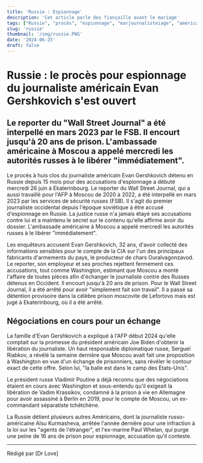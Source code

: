 ```yaml
---
title: 'Russie : Espionnage'
description: 'Cet article parle des fiançaille avant le mariage'
tags: ["Russie", "procès", "espionnage", "marjournalisteiage", "américain"]
slug: 'russie'
thumbnail: '/img/russie.PNG'
date: '2024-06-25'
draft: false
---
```


# Russie : le procès pour espionnage du journaliste américain Evan Gershkovich s'est ouvert

## Le reporter du "Wall Street Journal" a été interpellé en mars 2023 par le FSB. Il encourt jusqu'à 20 ans de prison. L'ambassade américaine à Moscou a appelé mercredi les autorités russes à le libérer "immédiatement".

Le procès à huis clos du journaliste américain Evan Gershkovich détenu en Russie depuis 15 mois pour des accusations d'espionnage a débuté mercredi 26 juin à Ekaterinbourg. Le reporter du Wall Street Journal, qui a aussi travaillé pour l'AFP à Moscou de 2020 à 2022, a été interpellé en mars 2023 par les services de sécurité russes (FSB). Il s'agit du premier journaliste occidental depuis l'époque soviétique à être accusé d'espionnage en Russie. La justice russe n'a jamais étayé ses accusations contre lui et a maintenu le secret sur le contenu qu'elle affirme avoir du dossier. L'ambassade américaine à Moscou a appelé mercredi les autorités russes à le libérer "immédiatement".

Les enquêteurs accusent Evan Gershkovich, 32 ans, d'avoir collecté des informations sensibles pour le compte de la CIA sur l'un des principaux fabricants d'armements du pays, le producteur de chars Ouralvagonzavod. Le reporter, son employeur et ses proches rejettent fermement ces accusations, tout comme Washington, estimant que Moscou a monté l'affaire de toutes pièces afin d'échanger le journaliste contre des Russes détenus en Occident. Il encourt jusqu'à 20 ans de prison. Pour le Wall Street Journal, il a été arrêté pour avoir "simplement fait son travail". Il a passé sa détention provisoire dans la célèbre prison moscovite de Lefortovo mais est jugé à Ekaterinbourg, où il a été arrêté.

## Négociations en cours pour un échange

La famille d'Evan Gershkovich a expliqué à l'AFP début 2024 qu'elle comptait sur la promesse du président américain Joe Biden d'obtenir la libération du journaliste. Un haut responsable diplomatique russe, Sergueï Riabkov, a révélé la semaine dernière que Moscou avait fait une proposition à Washington en vue d'un échange de prisonniers, sans révéler le contour exact de cette offre. Selon lui, "la balle est dans le camp des Etats-Unis".

Le président russe Vladimir Poutine a déjà reconnu que des négociations étaient en cours avec Washington et sous-entendu qu'il exigeait la libération de Vadim Krassikov, condamné à la prison à vie en Allemagne pour avoir assassiné à Berlin en 2019, pour le compte de Moscou, un ex-commandant séparatiste tchétchène. 

La Russie détient plusieurs autres Américains, dont la journaliste russo-américaine Alsu Kurmasheva, arrêtée l'année dernière pour une infraction à la loi sur les "agents de l'étranger", et l'ex-marine Paul Whelan, qui purge une peine de 16 ans de prison pour espionnage, accusation qu'il conteste.



---

Rédigé par [Dr Love]
